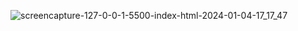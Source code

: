 
![screencapture-127-0-0-1-5500-index-html-2024-01-04-17_17_47](https://github.com/Het2604/Leap-Year-Checker/assets/137598780/ffb8e132-0640-49e1-bf01-72860bf8fe1b)
